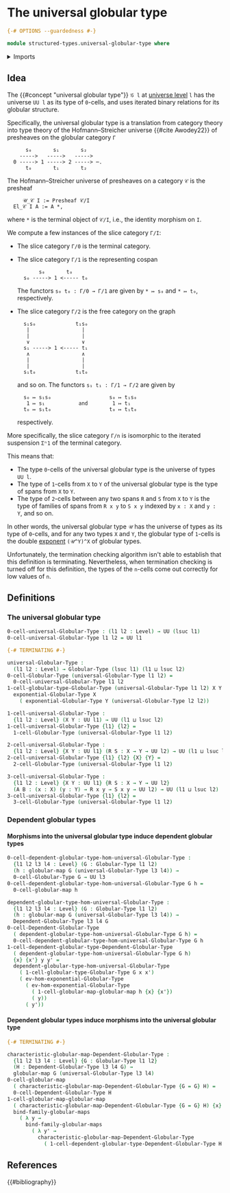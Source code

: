 # The universal globular type

```agda
{-# OPTIONS --guardedness #-}

module structured-types.universal-globular-type where
```

<details><summary>Imports</summary>

```agda
open import foundation.dependent-pair-types
open import foundation.spans
open import foundation.universe-levels

open import structured-types.dependent-globular-types
open import structured-types.exponentials-globular-types
open import structured-types.globular-maps
open import structured-types.globular-types
```

</details>

## Idea

The {{#concept "universal globular type"}} `𝒢 l` at
[universe level](foundation.universe-levels.md) `l` has the universe `UU l` as
its type of `0`-cells, and uses iterated binary relations for its globular
structure.

Specifically, the universal globular type is a translation from category theory
into type theory of the Hofmann–Streicher universe {{#cite Awodey22}} of
presheaves on the globular category `Γ`

```text
      s₀       s₁       s₂
    ----->   ----->   ----->
  0 -----> 1 -----> 2 -----> ⋯.
      t₀       t₁       t₂
```

The Hofmann–Streicher universe of presheaves on a category `𝒞` is the presheaf

```text
     𝒰_𝒞 I := Presheaf 𝒞/I
  El_𝒞 I A := A *,
```

where `*` is the terminal object of `𝒞/I`, i.e., the identity morphism on `I`.

We compute a few instances of the slice category `Γ/I`:

- The slice category `Γ/0` is the terminal category.
- The slice category `Γ/1` is the representing cospan

  ```text
         s₀       t₀
    s₀ -----> 1 <----- t₀
  ```

  The functors `s₀ t₀ : Γ/0 → Γ/1` are given by `* ↦ s₀` and `* ↦ t₀`,
  respectively.

- The slice category `Γ/2` is the free category on the graph

  ```text
    s₁s₀             t₁s₀
     |                 |
     |                 |
     ∨                 ∨
    s₁ -----> 1 <----- t₁
     ∧                 ∧
     |                 |
     |                 |
    s₁t₀             t₁t₀
  ```

  and so on. The functors `s₁ t₁ : Γ/1 → Γ/2` are given by

  ```text
    s₀ ↦ s₁s₀                   s₀ ↦ t₁s₀
     1 ↦ s₁           and        1 ↦ t₁
    t₀ ↦ s₁t₀                   t₀ ↦ t₁t₀
  ```

  respectively.

More specifically, the slice category `Γ/n` is isomorphic to the iterated
suspension `Σⁿ1` of the terminal category.

This means that:

- The type `0`-cells of the universal globular type is the universe of types
  `UU l`.
- The type of `1`-cells from `X` to `Y` of the universal globular type is the
  type of spans from `X` to `Y`.
- The type of `2`-cells between any two spans `R` and `S` from `X` to `Y` is the
  type of families of spans from `R x y` to `S x y` indexed by `x : X` and
  `y : Y`, and so on.

In other words, the universal globular type `𝒰` has the universe of types as its
type of `0`-cells, and for any two types `X` and `Y`, the globular type of
`1`-cells is the double
[exponent](structured-types.exponentials-globular-types.md) `(𝒰^Y)^X` of
globular types.

Unfortunately, the termination checking algorithm isn't able to establish that
this definition is terminating. Nevertheless, when termination checking is
turned off for this definition, the types of the `n`-cells come out correctly
for low values of `n`.

## Definitions

### The universal globular type

```agda
0-cell-universal-Globular-Type : (l1 l2 : Level) → UU (lsuc l1)
0-cell-universal-Globular-Type l1 l2 = UU l1

{-# TERMINATING #-}

universal-Globular-Type :
  (l1 l2 : Level) → Globular-Type (lsuc l1) (l1 ⊔ lsuc l2)
0-cell-Globular-Type (universal-Globular-Type l1 l2) =
  0-cell-universal-Globular-Type l1 l2
1-cell-globular-type-Globular-Type (universal-Globular-Type l1 l2) X Y =
  exponential-Globular-Type X
    ( exponential-Globular-Type Y (universal-Globular-Type l2 l2))

1-cell-universal-Globular-Type :
  {l1 l2 : Level} (X Y : UU l1) → UU (l1 ⊔ lsuc l2)
1-cell-universal-Globular-Type {l1} {l2} =
  1-cell-Globular-Type (universal-Globular-Type l1 l2)

2-cell-universal-Globular-Type :
  {l1 l2 : Level} {X Y : UU l1} (R S : X → Y → UU l2) → UU (l1 ⊔ lsuc l2)
2-cell-universal-Globular-Type {l1} {l2} {X} {Y} =
  2-cell-Globular-Type (universal-Globular-Type l1 l2)

3-cell-universal-Globular-Type :
  {l1 l2 : Level} {X Y : UU l1} {R S : X → Y → UU l2}
  (A B : (x : X) (y : Y) → R x y → S x y → UU l2) → UU (l1 ⊔ lsuc l2)
3-cell-universal-Globular-Type {l1} {l2} =
  3-cell-Globular-Type (universal-Globular-Type l1 l2)
```

### Dependent globular types

#### Morphisms into the universal globular type induce dependent globular types

```agda
0-cell-dependent-globular-type-hom-universal-Globular-Type :
  {l1 l2 l3 l4 : Level} (G : Globular-Type l1 l2)
  (h : globular-map G (universal-Globular-Type l3 l4)) →
  0-cell-Globular-Type G → UU l3
0-cell-dependent-globular-type-hom-universal-Globular-Type G h =
  0-cell-globular-map h

dependent-globular-type-hom-universal-Globular-Type :
  {l1 l2 l3 l4 : Level} (G : Globular-Type l1 l2)
  (h : globular-map G (universal-Globular-Type l3 l4)) →
  Dependent-Globular-Type l3 l4 G
0-cell-Dependent-Globular-Type
  ( dependent-globular-type-hom-universal-Globular-Type G h) =
  0-cell-dependent-globular-type-hom-universal-Globular-Type G h
1-cell-dependent-globular-type-Dependent-Globular-Type
  ( dependent-globular-type-hom-universal-Globular-Type G h)
  {x} {x'} y y' =
  dependent-globular-type-hom-universal-Globular-Type
    ( 1-cell-globular-type-Globular-Type G x x')
    ( ev-hom-exponential-Globular-Type
      ( ev-hom-exponential-Globular-Type
        ( 1-cell-globular-map-globular-map h {x} {x'})
        ( y))
      ( y'))
```

#### Dependent globular types induce morphisms into the universal globular type

```agda
{-# TERMINATING #-}

characteristic-globular-map-Dependent-Globular-Type :
  {l1 l2 l3 l4 : Level} {G : Globular-Type l1 l2}
  (H : Dependent-Globular-Type l3 l4 G) →
  globular-map G (universal-Globular-Type l3 l4)
0-cell-globular-map
  ( characteristic-globular-map-Dependent-Globular-Type {G = G} H) =
  0-cell-Dependent-Globular-Type H
1-cell-globular-map-globular-map
  ( characteristic-globular-map-Dependent-Globular-Type {G = G} H) {x} {x'} =
  bind-family-globular-maps
    ( λ y →
      bind-family-globular-maps
        ( λ y' →
          characteristic-globular-map-Dependent-Globular-Type
            ( 1-cell-dependent-globular-type-Dependent-Globular-Type H y y')))
```

## References

{{#bibliography}}
